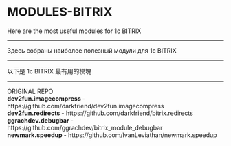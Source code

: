 # MODULES-BITRIX
Here are the most useful modules for 1c BITRIX 
<hr>
Здесь собраны наиболее полезный модули для 1c BITRIX 
<hr>
以下是 1c BITRIX 最有用的模塊
<hr>
ORIGINAL REPO<br>
<strong> dev2fun.imagecompress </strong> - https://github.com/darkfriend/dev2fun.imagecompress <br>
<strong> dev2fun.redirects </strong> - https://github.com/darkfriend/bitrix.redirects <br>
<strong> ggrachdev.debugbar </strong> - https://github.com/ggrachdev/bitrix_module_debugbar <br>
<strong> newmark.speedup </strong> - https://github.com/IvanLeviathan/newmark.speedup

